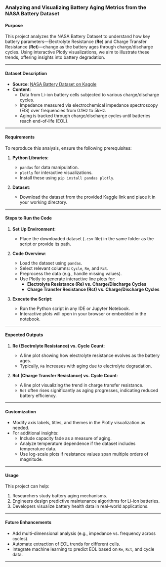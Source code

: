 ###  Analyzing and Visualizing Battery Aging Metrics from the NASA Battery Dataset

#### **Purpose**
This project analyzes the NASA Battery Dataset to understand how key battery parameters—Electrolyte Resistance (**Re**) and Charge Transfer Resistance (**Rct**)—change as the battery ages through charge/discharge cycles. Using interactive Plotly visualizations, we aim to illustrate these trends, offering insights into battery degradation.

---

#### **Dataset Description**
- **Source**: [NASA Battery Dataset on Kaggle](https://www.kaggle.com/datasets/patrickfleith/nasa-battery-dataset/data)
- **Content**:
  - Data from Li-ion battery cells subjected to various charge/discharge cycles.
  - Impedance measured via electrochemical impedance spectroscopy (EIS) over frequencies from 0.1Hz to 5kHz.
  - Aging is tracked through charge/discharge cycles until batteries reach end-of-life (EOL).

---

#### **Requirements**
To reproduce this analysis, ensure the following prerequisites:
1. **Python Libraries**:
   - `pandas` for data manipulation.
   - `plotly` for interactive visualizations.
   - Install these using `pip install pandas plotly`.

2. **Dataset**:
   - Download the dataset from the provided Kaggle link and place it in your working directory.

---

#### **Steps to Run the Code**

1. **Set Up Environment**:
   - Place the downloaded dataset (`.csv` file) in the same folder as the script or provide its path.

2. **Code Overview**:
   - Load the dataset using `pandas`.
   - Select relevant columns: `Cycle`, `Re`, and `Rct`.
   - Preprocess the data (e.g., handle missing values).
   - Use Plotly to generate interactive line plots for:
     - **Electrolyte Resistance (Re) vs. Charge/Discharge Cycles**
     - **Charge Transfer Resistance (Rct) vs. Charge/Discharge Cycles**

3. **Execute the Script**:
   - Run the Python script in any IDE or Jupyter Notebook.
   - Interactive plots will open in your browser or embedded in the notebook.

---

#### **Expected Outputs**
1. **Re (Electrolyte Resistance) vs. Cycle Count**:
   - A line plot showing how electrolyte resistance evolves as the battery ages. 
   - Typically, `Re` increases with aging due to electrolyte degradation.

2. **Rct (Charge Transfer Resistance) vs. Cycle Count**:
   - A line plot visualizing the trend in charge transfer resistance.
   - `Rct` often rises significantly as aging progresses, indicating reduced battery efficiency.

---

#### **Customization**
- Modify axis labels, titles, and themes in the Plotly visualization as needed.
- For additional insights:
  - Include capacity fade as a measure of aging.
  - Analyze temperature dependence if the dataset includes temperature data.
  - Use log-scale plots if resistance values span multiple orders of magnitude.

---

#### **Usage**
This project can help:
1. Researchers study battery aging mechanisms.
2. Engineers design predictive maintenance algorithms for Li-ion batteries.
3. Developers visualize battery health data in real-world applications.

---

#### **Future Enhancements**
- Add multi-dimensional analysis (e.g., impedance vs. frequency across cycles).
- Automate extraction of EOL trends for different cells.
- Integrate machine learning to predict EOL based on `Re`, `Rct`, and cycle data. 

---

